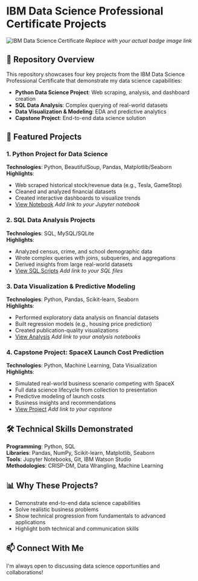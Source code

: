 # IBM Data Science Professional Certificate Projects

![IBM Data Science Certificate](https://your-badge-link-here.com) *Replace with your actual badge image link*

## 📌 Repository Overview

This repository showcases four key projects from the IBM Data Science Professional Certificate that demonstrate my data science capabilities:

- **Python Data Science Project**: Web scraping, analysis, and dashboard creation
- **SQL Data Analysis**: Complex querying of real-world datasets
- **Data Visualization & Modeling**: EDA and predictive analytics
- **Capstone Project**: End-to-end data science solution

## 🚀 Featured Projects

### 1. Python Project for Data Science
**Technologies**: Python, BeautifulSoup, Pandas, Matplotlib/Seaborn  
**Highlights**:
- Web scraped historical stock/revenue data (e.g., Tesla, GameStop)
- Cleaned and analyzed financial datasets
- Created interactive dashboards to visualize trends
- [View Notebook](#) *Add link to your Jupyter notebook*

### 2. SQL Data Analysis Projects
**Technologies**: SQL, MySQL/SQLite  
**Highlights**:
- Analyzed census, crime, and school demographic data
- Wrote complex queries with joins, subqueries, and aggregations
- Derived insights from large real-world datasets
- [View SQL Scripts](#) *Add link to your SQL files*

### 3. Data Visualization & Predictive Modeling
**Technologies**: Python, Pandas, Scikit-learn, Seaborn  
**Highlights**:
- Performed exploratory data analysis on financial datasets
- Built regression models (e.g., housing price prediction)
- Created publication-quality visualizations
- [View Analysis](#) *Add link to your analysis notebooks*

### 4. Capstone Project: SpaceX Launch Cost Prediction
**Technologies**: Python, Machine Learning, Data Visualization  
**Highlights**:
- Simulated real-world business scenario competing with SpaceX
- Full data science lifecycle from collection to presentation
- Predictive modeling of launch costs
- Business insights and recommendations
- [View Project](#) *Add link to your capstone*

## 🛠️ Technical Skills Demonstrated

**Programming**: Python, SQL  
**Libraries**: Pandas, NumPy, Scikit-learn, Matplotlib, Seaborn  
**Tools**: Jupyter Notebooks, Git, IBM Watson Studio  
**Methodologies**: CRISP-DM, Data Wrangling, Machine Learning  

## 📊 Why These Projects?

- Demonstrate end-to-end data science capabilities
- Solve realistic business problems
- Show technical progression from fundamentals to advanced applications
- Highlight both technical and communication skills

## 📫 Connect With Me

I'm always open to discussing data science opportunities and collaborations!

